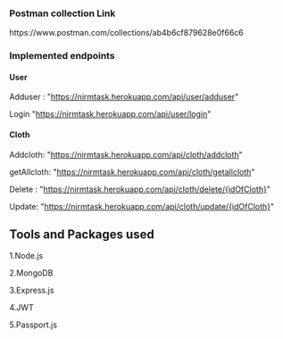 
<h3>Postman collection Link</h3>
https://www.postman.com/collections/ab4b6cf879628e0f66c6

<h3>Implemented endpoints</h3>
<h4>User</h4>

Adduser :
 "https://nirmtask.herokuapp.com/api/user/adduser"

Login
"https://nirmtask.herokuapp.com/api/user/login"

<h4>Cloth</h4>

Addcloth:
"https://nirmtask.herokuapp.com/api/cloth/addcloth"

getAllcloth:
"https://nirmtask.herokuapp.com/api/cloth/getallcloth"

Delete :
"https://nirmtask.herokuapp.com/api/cloth/delete/{idOfCloth}"
 
Update:
"https://nirmtask.herokuapp.com/api/cloth/update/{idOfCloth}"


## Tools and Packages used

<p>
1.Node.js
  </p>

<p>
  
  </p>
  <p>
  2.MongoDB 
  </p>
  <p>
  3.Express.js
  </p>
  <p>
  4.JWT 
  </p>
<p>
5.Passport.js
  </p>
